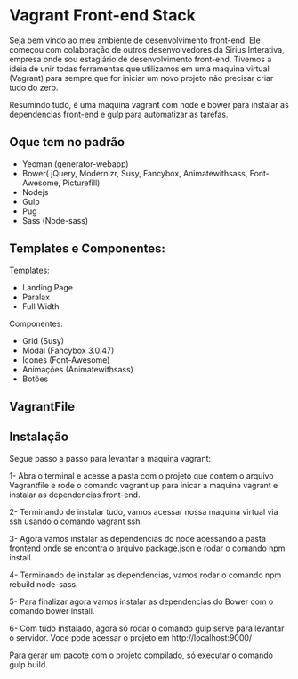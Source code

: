 Vagrant Front-end Stack
=====
Seja bem vindo ao meu ambiente de desenvolvimento front-end. Ele começou com colaboração de outros desenvolvedores da Sirius Interativa, empresa onde sou estagiário de desenvolvimento front-end. Tivemos a ideia de unir todas ferramentas que utilizamos em uma maquina virtual (Vagrant) para sempre que for iniciar um novo projeto não precisar criar tudo do zero.

Resumindo tudo, é uma maquina vagrant com node e bower para instalar as dependencias front-end e gulp para automatizar as tarefas.

Oque tem no padrão
-----
- Yeoman (generator-webapp)
- Bower( jQuery, Modernizr, Susy, Fancybox, Animatewithsass, Font-Awesome, Picturefill)
- Nodejs
- Gulp
- Pug
- Sass (Node-sass)

Templates e Componentes:
-----

Templates:
- Landing Page
- Paralax
- Full Width

Componentes:
- Grid (Susy)
- Modal (Fancybox 3.0.47)
- Icones (Font-Awesome)
- Animações (Animatewithsass)
- Botões

VagrantFile
-----

Instalação
-----
Segue passo a passo para levantar a maquina vagrant:

1- Abra o terminal e acesse a pasta com o projeto que contem o arquivo Vagrantfile e rode o comando vagrant up para inicar a maquina vagrant e instalar as dependencias front-end.

2- Terminando de instalar tudo, vamos acessar nossa maquina virtual via ssh usando o comando vagrant ssh.

3- Agora vamos instalar as dependencias do node acessando a pasta frontend onde se encontra o arquivo package.json e rodar o comando npm install.

4- Terminando de instalar as dependencias, vamos rodar o comando npm rebuild node-sass.

5- Para finalizar agora vamos instalar as dependencias do Bower com o comando bower install.

6- Com tudo instalado, agora só rodar o comando gulp serve para levantar o servidor. Voce pode acessar o projeto em http://localhost:9000/

Para gerar um pacote com o projeto compilado, só executar o comando gulp build.
